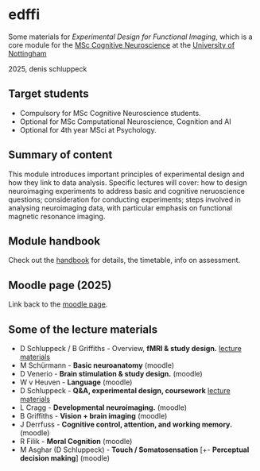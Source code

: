 # edffi

Some materials for *Experimental Design for Functional Imaging*, which is a core module for the [MSc Cognitive Neuroscience](https://www.nottingham.ac.uk/pgstudy/course/taught/cognitive-neuroscience-msc) at the [University of Nottingham](https://www.nottingham.ac.uk/psychology/)

2025, denis schluppeck


## Target students

- Compulsory for MSc Cognitive Neuroscience students.
- Optional for MSc Computational Neuroscience, Cognition and AI  
- Optional for 4th year MSci at Psychology.

## Summary of content

This module introduces important principles of experimental design and how they link to data analysis. Specific lectures will cover: how to design neuroimaging experiments to address basic and cognitive neruoscience questions; consideration for conducting experiments; steps involved in analysing neuroimaging data, with particular emphasis on functional magnetic resonance imaging.

## Module handbook

Check out the [handbook](00-handbook/Readme.md) for details, the timetable, info on assessment.

## Moodle page (2025)

Link back to the [moodle page](https://moodle.nottingham.ac.uk/course/view.php?id=158948).

## Some of the lecture materials

- D Schluppeck / B Griffiths - Overview, **fMRI & study design.** [lecture materials](01-overview+design/)
- M Schürmann  - **Basic neuroanatomy** (moodle)
- D Venerio    - **Brain stimulation & study design.** (moodle)
- W v Heuven   - **Language** (moodle)
- D Schluppeck - **Q&A, experimental design, coursework** [lecture materials](05-design-q+a/index.md)
- L Cragg      - **Developmental neuroimaging.** (moodle)
- B Griffiths  - **Vision + brain imaging** (moodle)
- J Derrfuss   - **Cognitive control, attention, and working memory.** (moodle)
- R Filik      - **Moral Cognition** (moodle)
- M Asghar (D Schluppeck) - **Touch / Somatosensation** [+- **Perceptual decision making**] (moodle)
  